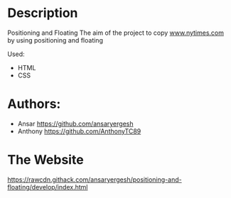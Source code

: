 # Description
Positioning and Floating
The aim of the project to copy www.nytimes.com by using positioning and floating

Used: 
* HTML
* CSS

Authors:
===
* Ansar https://github.com/ansaryergesh
* Anthony https://github.com/AnthonyTC89

The Website
===
https://rawcdn.githack.com/ansaryergesh/positioning-and-floating/develop/index.html